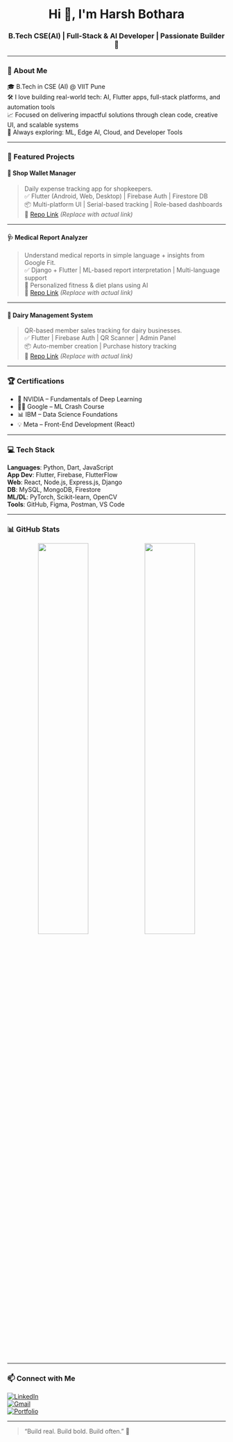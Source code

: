 <h1 align="center">Hi 👋, I'm Harsh Bothara</h1>
<h3 align="center">B.Tech CSE(AI) | Full-Stack & AI Developer | Passionate Builder 🚀</h3>

---

### 🧠 About Me

🎓 B.Tech in CSE (AI) @ VIIT Pune  
🛠️ I love building real-world tech: AI, Flutter apps, full-stack platforms, and automation tools  
📈 Focused on delivering impactful solutions through clean code, creative UI, and scalable systems  
🌱 Always exploring: ML, Edge AI, Cloud, and Developer Tools  

---

### 🚀 Featured Projects

#### 🧾 Shop Wallet Manager  
> Daily expense tracking app for shopkeepers.  
✅ Flutter (Android, Web, Desktop) | Firebase Auth | Firestore DB  
📦 Multi-platform UI | Serial-based tracking | Role-based dashboards  
🔗 [Repo Link](https://github.com/HarshBothara/shop-wallet-manager) *(Replace with actual link)*

---

#### 🩺 Medical Report Analyzer  
> Understand medical reports in simple language + insights from Google Fit.  
✅ Django + Flutter | ML-based report interpretation | Multi-language support  
🤖 Personalized fitness & diet plans using AI  
🔗 [Repo Link](https://github.com/HarshBothara/medical-report-analyzer) *(Replace with actual link)*

---

#### 🐄 Dairy Management System  
> QR-based member sales tracking for dairy businesses.  
✅ Flutter | Firebase Auth | QR Scanner | Admin Panel  
📦 Auto-member creation | Purchase history tracking  
🔗 [Repo Link](https://github.com/HarshBothara/dairy-management-system) *(Replace with actual link)*

---

### 🏆 Certifications

- 🧠 NVIDIA – Fundamentals of Deep Learning  
- 👨‍💻 Google – ML Crash Course  
- 📊 IBM – Data Science Foundations  
- 💡 Meta – Front-End Development (React)

---

### 💻 Tech Stack

**Languages**: Python, Dart, JavaScript  
**App Dev**: Flutter, Firebase, FlutterFlow  
**Web**: React, Node.js, Express.js, Django  
**DB**: MySQL, MongoDB, Firestore  
**ML/DL**: PyTorch, Scikit-learn, OpenCV  
**Tools**: GitHub, Figma, Postman, VS Code

---

### 📊 GitHub Stats

<p align="center">
  <img src="https://github-readme-stats.vercel.app/api?username=HarshBothara24&show_icons=true&theme=tokyonight" width="48%">
  <img src="https://github-readme-streak-stats.herokuapp.com?user=HarshBothara24&theme=tokyonight" width="48%">
</p>

---

### 📫 Connect with Me

[![LinkedIn](https://img.shields.io/badge/-LinkedIn-0077B5?style=flat&logo=linkedin&logoColor=white)](https://linkedin.com/in/harshbothara)  
[![Gmail](https://img.shields.io/badge/-harshbothara%40gmail.com-D14836?style=flat&logo=gmail&logoColor=white)](mailto:harshbothara@gmail.com)  
[![Portfolio](https://img.shields.io/badge/-Portfolio-000?style=flat&logo=vercel&logoColor=white)](https://your-portfolio-link.com)

---

> “Build real. Build bold. Build often.” 🚀
